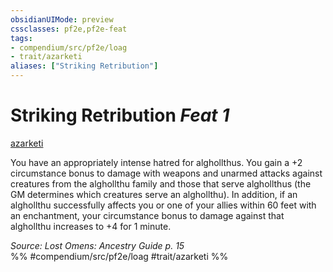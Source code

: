```yaml
---
obsidianUIMode: preview
cssclasses: pf2e,pf2e-feat
tags:
- compendium/src/pf2e/loag
- trait/azarketi
aliases: ["Striking Retribution"]
---
```

# Striking Retribution  *Feat 1*  
[azarketi](rules/traits/azarketi-loag.md "Azarketi Ancestry & Heritage Trait")  


You have an appropriately intense hatred for alghollthus. You gain a +2 circumstance bonus to damage with weapons and unarmed attacks against creatures from the alghollthu family and those that serve alghollthus (the GM determines which creatures serve an alghollthu). In addition, if an alghollthu successfully affects you or one of your allies within 60 feet with an enchantment, your circumstance bonus to damage against that alghollthu increases to +4 for 1 minute.

*Source: Lost Omens: Ancestry Guide p. 15*  
%% #compendium/src/pf2e/loag #trait/azarketi %%